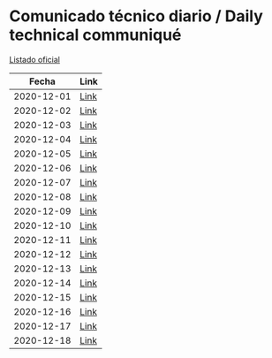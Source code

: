 # Comunicado técnico diario / Daily technical communiqué

[Listado oficial](https://www.gob.mx/salud/documentos/coronavirus-covid19-comunicados-tecnicos-diarios-diciembre-2020)

| Fecha               | Link        |
| ------------------- | ----------  |
| 2020-12-01 | [Link](https://www.gob.mx/salud/prensa/nuevo-coronavirus-en-el-mundo-covid-19-comunicado-tecnico-diario-258424) |
| 2020-12-02 | [Link](https://www.gob.mx/salud/prensa/nuevo-coronavirus-en-el-mundo-covid-19-comunicado-tecnico-diario-258425) |
| 2020-12-03 | [Link](https://www.gob.mx/salud/prensa/nuevo-coronavirus-en-el-mundo-covid-19-comunicado-tecnico-diario-258427) |
| 2020-12-04 | [Link](https://www.gob.mx/salud/prensa/nuevo-coronavirus-en-el-mundo-covid-19-comunicado-tecnico-diario-258428) |
| 2020-12-05 | [Link](https://www.gob.mx/salud/prensa/nuevo-coronavirus-en-el-mundo-covid-19-comunicado-tecnico-diario-258429) |
| 2020-12-06 | [Link](https://www.gob.mx/salud/prensa/nuevo-coronavirus-en-el-mundo-covid-19-comunicado-tecnico-diario-258429) |
| 2020-12-07 | [Link](https://www.gob.mx/salud/prensa/nuevo-coronavirus-en-el-mundo-covid-19-comunicado-tecnico-diario-258838) |
| 2020-12-08 | [Link](https://www.gob.mx/salud/prensa/nuevo-coronavirus-en-el-mundo-covid-19-comunicado-tecnico-diario-258839) |
| 2020-12-09 | [Link](https://www.gob.mx/salud/prensa/nuevo-coronavirus-en-el-mundo-covid-19-comunicado-tecnico-diario-258840) |
| 2020-12-10 | [Link](https://www.gob.mx/salud/prensa/nuevo-coronavirus-en-el-mundo-covid-19-comunicado-tecnico-diario-258841) |
| 2020-12-11 | [Link](https://www.gob.mx/salud/prensa/nuevo-coronavirus-en-el-mundo-covid-19-comunicado-tecnico-diario-258843) |
| 2020-12-12 | [Link](https://www.gob.mx/salud/prensa/nuevo-coronavirus-en-el-mundo-covid-19-comunicado-tecnico-diario-258842) |
| 2020-12-13 | [Link](https://www.gob.mx/salud/prensa/nuevo-coronavirus-en-el-mundo-covid-19-comunicado-tecnico-diario-258844) |
| 2020-12-14 | [Link](https://www.gob.mx/salud/prensa/nuevo-coronavirus-en-el-mundo-covid-19-comunicado-tecnico-diario-259402) |
| 2020-12-15 | [Link](https://www.gob.mx/salud/prensa/nuevo-coronavirus-en-el-mundo-covid-19-comunicado-tecnico-diario-259403) |
| 2020-12-16 | [Link](https://www.gob.mx/salud/prensa/nuevo-coronavirus-en-el-mundo-covid-19-comunicado-tecnico-diario-259680) |
| 2020-12-17 | [Link](https://www.gob.mx/salud/prensa/nuevo-coronavirus-en-el-mundo-covid-19-comunicado-tecnico-diario-259825) |
| 2020-12-18 | [Link](https://www.gob.mx/salud/prensa/nuevo-coronavirus-en-el-mundo-covid-19-comunicado-tecnico-diario-259897) |
